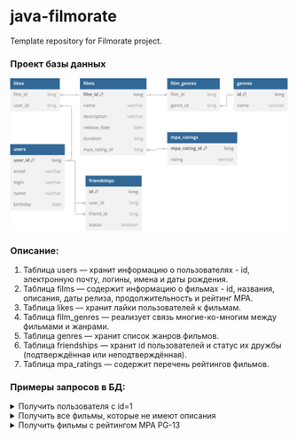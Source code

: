 # java-filmorate
Template repository for Filmorate project.


### Проект базы данных
![Проект Базы данных](https://github.com/ovcharovaao/java-filmorate/blob/main/%D0%91%D0%94.svg)

### Описание:
1. Таблица users — хранит информацию о пользователях - id, электронную почту, логины, имена и даты рождения.
2. Таблица films — содержит информацию о фильмах - id, названия, описания, даты релиза, продолжительность и рейтинг MPA.
3. Таблица likes — хранит лайки пользователей к фильмам.
4. Таблица film_genres — реализует связь многие-ко-многим между фильмами и жанрами.
5. Таблица genres — хранит список жанров фильмов.
6. Таблица friendships —  хранит id пользователей и статус их дружбы (подтверждённая или неподтверждённая).
7. Таблица mpa_ratings — содержит перечень рейтингов фильмов.

### Примеры запросов в БД:
<details>
  <summary>Получить пользователя с id=1</summary>

```sql
    SELECT *
    FROM users
    WHERE user_id = 1;
```

</details><details>
  <summary>Получить все фильмы, которые не имеют описания</summary>

```sql
    SELECT *
    FROM films
    WHERE description IS NULL OR description = '';
```

</details><details>
  <summary>Получить фильмы с рейтингом MPA PG-13</summary>

```sql
    SELECT f.name, f.release_date
    FROM films f
    JOIN mpa_ratings m ON f.mpa_rating_id = m.mpa_rating_id
    WHERE m.rating = 'PG-13';
```

</details>
